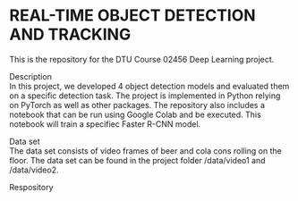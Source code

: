 # REAL-TIME OBJECT DETECTION AND TRACKING
This is the repository for the DTU Course 02456 Deep Learning project. 


Description  <br />
In this project, we developed 4 object detection models and evaluated them on a specific detection task. The project is implemented in Python relying on PyTorch as well as other packages. The repository also includes a notebook that can be run using Google Colab and be executed. This notebook will train a specifiec Faster R-CNN model.

Data set  <br />
The data set consists of video frames of beer and cola cons rolling on the floor. The data set can be found in the project folder /data/video1 and /data/video2.

Respository  <br />
